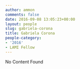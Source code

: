 ```yaml
---
author: ammon
comments: false
date: 2016-09-08 13:05:23+00:00
layout: people
slug: gabriela-corona
title: Gabriela Corona
people-category:
- '2016'
- LAMI Fellow
---
```


No Content Found
